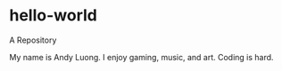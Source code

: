 # hello-world
A Repository

My name is Andy Luong. 
I enjoy gaming, music, and art. Coding is hard. 

